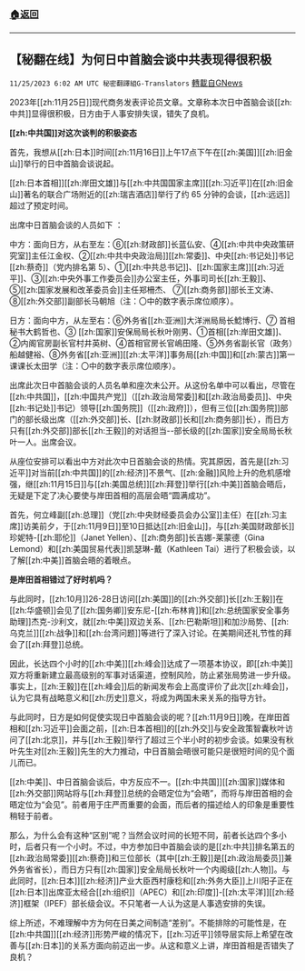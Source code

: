 ###  [:house:返回](README.md)
---


## 【秘翻在线】为何日中首脑会谈中共表现得很积极
`11/25/2023 6:02 AM UTC 秘密翻譯組G-Translators` [轉載自GNews](https://gnews.org/articles/2035418)

2023年[[zh:11月25日]]现代商务发表评论员文章。文章称本次日中首脑会谈[[zh:中共]]显得很积极，日方由于人事安排失误，错失了良机。

**[[zh:中共国]]对这次谈判的积极姿态**

首先，我想从[[zh:日本]]时间[[zh:11月16日]]上午17点下午在[[zh:美国]][[zh:旧金山]]举行的日中首脑会谈说起。

[[zh:日本首相]][[zh:岸田文雄]]与[[zh:中共国国家主席]][[zh:习近平]]在[[zh:旧金山]]著名的联合广场附近的[[zh:瑞吉酒店]]举行了约 65 分钟的会谈，[[zh:远远]]超过了预定时间。

出席中日首脑会谈的人员如下 ：

中方：面向日方，从右至左：⑥[[zh:财政部]]长蓝仏安、④[[zh:中共中央政策研究室]]主任江金权、②[[zh:中共中央政治局]][[zh:常委]]、中央[[zh:书记处]]书记[[zh:蔡奇]]（党内排名第 5）、①[[zh:中共总书记]]、[[zh:国家主席]][[zh:习近平]]、③[[zh:中央外事工作委员会]]办公室主任，外事司司长[[zh:王毅]]、⑤[[zh:国家发展和改革委员会]]主任郑柵杰、 ⑦[[zh:商务部]]部长王文涛、⑧[[zh:外交部]]副部长马朝旭（注：〇中的数字表示席位顺序）。

日方：面向中方，从左至右：⑥外务省[[zh:亚洲]]大洋洲局局长鯰博行、⑦ 首相秘书大鹤哲也、③ [[zh:国家]]安保局局长秋叶刚男、①首相[[zh:岸田文雄]]、②内阁官房副长官村井英树、④首相官房长官嶋田隆、⑤外务省副长官（政务）船越健裕、⑧外务省[[zh:亚洲]][[zh:太平洋]]事务局[[zh:中国]]和[[zh:蒙古]]第一课课长太田学（注：〇中的数字表示席位顺序）。

出席此次日中首脑会谈的人员名单和座次未公开。从这份名单中可以看出，尽管在[[zh:中共国]]，[[zh:中国共产党]]（[[zh:政治局常委]]和[[zh:政治局委员]]、中央[[zh:书记处]]书记）领导[[zh:国务院]]（[[zh:政府]]），但有三位[[zh:国务院]]部门的部长级出席（[[zh:外交部]]长、[[zh:财政部]]长和[[zh:商务部]]长），而日方只有[[zh:外交部]]部长[[zh:王毅]]的对话担当\--部长级的[[zh:国家]]安全局局长秋叶一人。出席会议。

从座位安排可以看出中方对此次中日首脑会谈的热情。究其原因，首先是[[zh:习近平]]对当前[[zh:中共国]]的[[zh:经济]]不景气、[[zh:金融]]风险上升的危机感增强，继[[zh:11月15日]]与[[zh:美国总统]][[zh:拜登]]举行[[zh:中美]]首脑会晤后，无疑是下定了决心要使与岸田首相的高层会晤“圆满成功”。

首先，何立峰副[[zh:总理]]（党[[zh:中央财经委员会办公室]]主任）在[[zh:习主席]]访美前夕，于[[zh:11月9日]]至10日抵达[[zh:旧金山]]，与[[zh:美国财政部长]]珍妮特\-[[zh:耶伦]]（Janet Yellen）、[[zh:商务部]]长吉娜\-莱蒙德（Gina Lemond）和[[zh:美国贸易代表]]凯瑟琳\-戴（Kathleen Tai）进行了积极会谈，以了解[[zh:中美]]首脑会晤的着眼点。

**是岸田首相错过了好时机吗？**

与此同时，[[zh:10月]]26-28日访问[[zh:美国]]的[[zh:外交部]]长[[zh:王毅]]在[[zh:华盛顿]]会见了[[zh:国务卿]]安东尼\-[[zh:布林肯]]和[[zh:总统国家安全事务助理]]杰克\-沙利文，就[[zh:中美]]双边关系、[[zh:巴勒斯坦]]和加沙局势、[[zh:乌克兰]][[zh:战争]]和[[zh:台湾问题]]等进行了深入讨论。在美期间还礼节性的拜会了[[zh:拜登]]总统。

因此，长达四个小时的[[zh:中美]][[zh:峰会]]达成了一项基本协议，即[[zh:中美]]双方将重新建立最高级别的军事对话渠道，控制风险，防止紧张局势进一步升级。事实上，[[zh:王毅]]在[[zh:峰会]]后的新闻发布会上高度评价了此次[[zh:峰会]]，认为它具有战略意义和[[zh:历史]]意义，将成为两国未来关系的指导方针。

与此同时，日方是如何促使实现日中首脑会谈的呢？[[zh:11月9日]]晚，在岸田首相和[[zh:习近平]]会面之前，[[zh:日本首相]]的[[zh:外交]]与安全政策智囊秋叶访问了[[zh:北京]]，并与[[zh:王毅]]举行了超过三个半小时的初步会谈。如果没有秋叶先生对[[zh:王毅]]先生的大力推动，中日首脑会晤很可能只是很短时间的见个面儿而已。

[[zh:中美]]、中日首脑会谈后，中方反应不一。[[zh:中共国]][[zh:国家]]媒体和[[zh:外交部]]网站将与[[zh:拜登]]总统的会晤定位为“会晤”，而将与岸田首相的会晤定位为“会见”。前者用于庄严而重要的会面，而后者的描述给人的印象是重要性稍轻于前者。

那么，为什么会有这种“区别”呢？当然会议时间的长短不同，前者长达四个多小时，后者只有一个小时。不过，中方参加日中首脑会谈的是[[zh:中共]]排名第五的[[zh:政治局常委]][[zh:蔡奇]]和三位部长（其中[[zh:王毅]]是[[zh:政治局委员]]兼外务省省长），而日方只有[[zh:国家]]安全局局长秋叶一个内阁级[[zh:人物]]。与此同时，[[zh:日本]][[zh:经济]]产业大臣西村康稔和[[zh:外务大臣]]上川阳子正在[[zh:日本]]出席亚太经合[[zh:组织]]（APEC）和[[zh:印度]]\-[[zh:太平洋]][[zh:经济]]框架（IPEF）部长级会议。不只笔者一人认为这是人事选安排的失误。

综上所述，不难理解中方为何在日美之间制造“差别”。不能排除的可能性是，在[[zh:中共国]][[zh:经济]]形势严峻的情况下，[[zh:习近平]]领导层实际上希望在改善与[[zh:日本]]的关系方面向前迈出一步。从这和意义上讲，岸田首相是否错失了良机？
